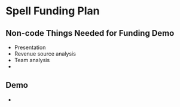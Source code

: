# Spell Funding Plan

## Non-code Things Needed for Funding Demo
- Presentation
- Revenue source analysis
- Team analysis
-


## Demo
-
